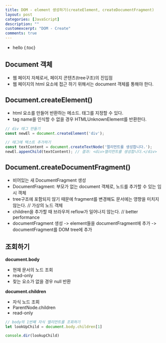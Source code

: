 ```yaml
---
title: DOM - element 생성하기(createElement, createDocumentFragment)
layout: post
categories: [JavaScript]
description: ""
customexcerpt: "DOM - Create"
comments: true
---
```


* hello
{:toc}


## Document 객체 ##
- 웹 페이지 자체로서, 페이지 콘텐츠(tree구조)의 진입점
- 웹 페이지의 html 요소에 접근 하기 위해서는 document 객체를 통해야 한다.

## Document.createElement() ##
- html 요소를 만들어 반환하는 메소드. 태그를 지정할 수 있다.
- tag name을 인식할 수 없을 경우 HTMLUnknownElement를 반환한다.

```js
// div 태그 만들기
const newEl = document.createElement('div');

// 태그에 텍스트 추가하기
const textContent = document.createTextNode('엘리먼트를 생성합니다.'); 
newEl.appenChild(textContent); // 결과: <div>엘리먼트를 생성합니다.</div>
```

## Document.createDocumentFragment() ##
- 비어있는 새 DocumentFragment 생성
- DocumentFragment: 부모가 없는 document 객체로, 노드를 추가할 수 있는 임시 객체
- tree구조에 포함되지 않기 때문에 fragment를 변경해도 문서에는 영향을 미치지 않는다. // 가상의 노드 객체
- children을 추가할 때 브라우저 reflow가 일어나지 않는다. // better performance
- documentFragment 생성 -> element들을 documentFragment에 추가 -> documentFragment를 DOM tree에 추가



## 조회하기 ##
**document.body**
- 현재 문서의 <body> 노드 조회
- read-only
- 찾는 요소가 없을 경우 null 반환

**document.children**
- 자식 노드 조회
- ParentNode.children
- read-only

```js
// body의 1번째 자식 엘리먼트를 조회하기
let lookUpChild = document.body.children[1]

console.dir(lookupChild)
```
